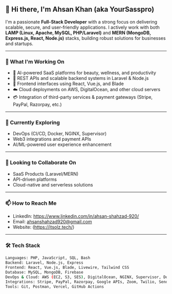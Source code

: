 ## 👋 Hi there, I'm Ahsan Khan (aka YourSasspro)

I'm a passionate **Full-Stack Developer** with a strong focus on delivering scalable, secure, and user-friendly applications. I actively work with both **LAMP (Linux, Apache, MySQL, PHP/Laravel)** and **MERN (MongoDB, Express.js, React, Node.js)** stacks, building robust solutions for businesses and startups.

---

### 🚀 What I'm Working On
- 🧠 AI-powered SaaS platforms for beauty, wellness, and productivity
- 🔄 REST APIs and scalable backend systems in Laravel & Node.js
- 🎯 Frontend interfaces using React, Vue.js, and Blade
- ☁️ Cloud deployments on AWS, DigitalOcean, and other cloud servers
- 💳 Integration of third-party services & payment gateways (Stripe, PayPal, Razorpay, etc.)

---

### 🌱 Currently Exploring
- DevOps (CI/CD, Docker, NGINX, Supervisor)
- Web3 integrations and payment APIs
- AI/ML-powered user experience enhancement

---

### 💼 Looking to Collaborate On
- SaaS Products (Laravel/MERN)
- API-driven platforms
- Cloud-native and serverless solutions

---

### 📫 How to Reach Me
- LinkedIn: https://www.linkedin.com/in/ahsan-shahzad-920/
- Email: ahsanshahzad920@gmail.com  
- Website: (https://itsolz.tech/)

---

### 🛠️ Tech Stack
```bash
Languages: PHP, JavaScript, SQL, Bash
Backend: Laravel, Node.js, Express
Frontend: React, Vue.js, Blade, Livewire, Tailwind CSS
Database: MySQL, MongoDB, Firebase
DevOps & Cloud: AWS (EC2, S3, SES), DigitalOcean, NGINX, Supervisor, Docker
Integrations: Stripe, PayPal, Razorpay, Google APIs, Zoom, Twilio, SendGrid, Mailgun
Tools: Git, Postman, Vercel, GitHub Actions
